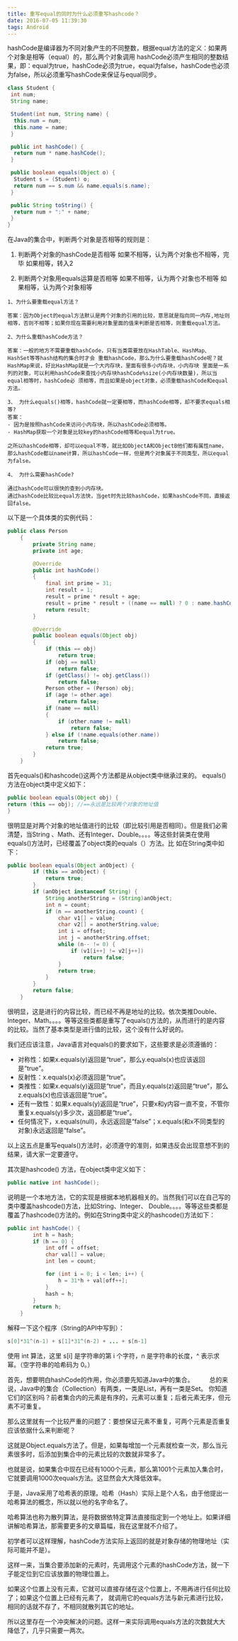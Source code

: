 ```yaml
---
title: 重写equal的同时为什么必须重写hashcode？
date: 2016-07-05 11:39:30
tags: Android
---
```


hashCode是编译器为不同对象产生的不同整数，根据equal方法的定义：如果两个对象是相等（equal）的，那么两个对象调用 hashCode必须产生相同的整数结果，即：equal为true，hashCode必须为true，equal为false，hashCode也必须 为false，所以必须重写hashCode来保证与equal同步。

```java
class Student {
 int num;
 String name;

 Student(int num, String name) {
  this.num = num;
  this.name = name;
 }

 public int hashCode() {
  return num * name.hashCode();
 }

 public boolean equals(Object o) {
  Student s = (Student) o;
  return num == s.num && name.equals(s.name);
 }

 public String toString() {
  return num + ":" + name;
 }
}
```

在Java的集合中，判断两个对象是否相等的规则是：

1. 判断两个对象的hashCode是否相等
如果不相等，认为两个对象也不相等，完毕
如果相等，转入2

2. 判断两个对象用equals运算是否相等
如果不相等，认为两个对象也不相等
如果相等，认为两个对象相等

```
1、为什么要重载equal方法？

答案：因为Object的equal方法默认是两个对象的引用的比较，意思就是指向同一内存,地址则相等，否则不相等；如果你现在需要利用对象里面的值来判断是否相等，则重载equal方法。

2、为什么重载hashCode方法？

答案：一般的地方不需要重载hashCode，只有当类需要放在HashTable、HashMap、HashSet等等hash结构的集合时才会 重载hashCode，那么为什么要重载hashCode呢？就HashMap来说，好比HashMap就是一个大内存块，里面有很多小内存块，小内存块 里面是一系列的对象，可以利用hashCode来查找小内存块hashCode%size(小内存块数量)，所以当equal相等时，hashCode必 须相等，而且如果是object对象，必须重载hashCode和equal方法。

3、 为什么equals()相等，hashCode就一定要相等，而hashCode相等，却不要求equals相等?
答案：
- 因为是按照hashCode来访问小内存块，所以hashCode必须相等。
- HashMap获取一个对象是比较key的hashCode相等和equal为true。

之所以hashCode相等，却可以equal不等，就比如ObjectA和ObjectB他们都有属性name，那么hashCode都以name计算，所以hashCode一样，但是两个对象属于不同类型，所以equal为false。

4、 为什么需要hashCode?

通过hashCode可以很快的查到小内存块。
通过hashCode比较比equal方法快，当get时先比较hashCode，如果hashCode不同，直接返回false。
```
以下是一个具体类的实例代码：
```java
public class Person
    {
        private String name;
        private int age;

        @Override
        public int hashCode()
        {
            final int prime = 31;
            int result = 1;
            result = prime * result + age;
            result = prime * result + ((name == null) ? 0 : name.hashCode());
            return result;
        }

        @Override
        public boolean equals(Object obj)
        {
            if (this == obj)
                return true;
            if (obj == null)
                return false;
            if (getClass() != obj.getClass())
                return false;
            Person other = (Person) obj;
            if (age != other.age)
                return false;
            if (name == null)
            {
                if (other.name != null)
                    return false;
            } else if (!name.equals(other.name))
                return false;
            return true;
        }
    }
```
首先equals()和hashcode()这两个方法都是从object类中继承过来的。
equals()方法在object类中定义如下：
```java
public boolean equals(Object obj) {
return (this == obj); //==永远是比较两个对象的地址值
}
```
很明显是对两个对象的地址值进行的比较（即比较引用是否相同）。但是我们必需清楚，当String 、Math、还有Integer、Double。。。。等这些封装类在使用equals()方法时，已经覆盖了object类的equals（）方法。比 如在String类中如下：
```java
public boolean equals(Object anObject) {
        if (this == anObject) {
            return true;
        }
        if (anObject instanceof String) {
            String anotherString = (String)anObject;
            int n = count;
            if (n == anotherString.count) {
                char v1[] = value;
                char v2[] = anotherString.value;
                int i = offset;
                int j = anotherString.offset;
                while (n-- != 0) {
                    if (v1[i++] != v2[j++])
                        return false;
                }
                return true;
            }
        }
        return false;
    }
```
很明显，这是进行的内容比较，而已经不再是地址的比较。依次类推Double、Integer、Math。。。。等等这些类都是重写了equals()方法的，从而进行的是内容的比较。当然了基本类型是进行值的比较，这个没有什么好说的。

我们还应该注意，Java语言对equals()的要求如下，这些要求是必须遵循的：

- 对称性：如果x.equals(y)返回是“true”，那么y.equals(x)也应该返回是“true”。
- 反射性：x.equals(x)必须返回是“true”。
- 类推性：如果x.equals(y)返回是“true”，而且y.equals(z)返回是“true”，那么z.equals(x)也应该返回是“true”。
- 还有一致性：如果x.equals(y)返回是“true”，只要x和y内容一直不变，不管你重复x.equals(y)多少次，返回都是“true”。
- 任何情况下，x.equals(null)，永远返回是“false”；x.equals(和x不同类型的对象)永远返回是“false”。

以上这五点是重写equals()方法时，必须遵守的准则，如果违反会出现意想不到的结果，请大家一定要遵守。

其次是hashcode() 方法，在object类中定义如下：
```java
public native int hashCode();
```
说明是一个本地方法，它的实现是根据本地机器相关的。当然我们可以在自己写的类中覆盖hashcode()方法，比如String、Integer、 Double。。。。等等这些类都是覆盖了hashcode()方法的。例如在String类中定义的hashcode()方法如下：
```java
public int hashCode() {
        int h = hash;
        if (h == 0) {
            int off = offset;
            char val[] = value;
            int len = count;

            for (int i = 0; i < len; i++) {
                h = 31*h + val[off++];
            }
            hash = h;
        }
        return h;
    }
```
解释一下这个程序（String的API中写到）：
```java
s[0]*31^(n-1) + s[1]*31^(n-2) + ... + s[n-1]
```

使用 int 算法，这里 s[i] 是字符串的第 i 个字符，n 是字符串的长度，^ 表示求幂。（空字符串的哈希码为 0。）

首先，想要明白hashCode的作用，你必须要先知道Java中的集合。 
　　
总的来说，Java中的集合（Collection）有两类，一类是List，再有一类是Set。
你知道它们的区别吗？前者集合内的元素是有序的，元素可以重复；后者元素无序，但元素不可重复。

那么这里就有一个比较严重的问题了：要想保证元素不重复，可两个元素是否重复应该依据什么来判断呢？

这就是Object.equals方法了。但是，如果每增加一个元素就检查一次，那么当元素很多时，后添加到集合中的元素比较的次数就非常多了。

也就是说，如果集合中现在已经有1000个元素，那么第1001个元素加入集合时，它就要调用1000次equals方法。这显然会大大降低效率。

于是，Java采用了哈希表的原理。哈希（Hash）实际上是个人名，由于他提出一哈希算法的概念，所以就以他的名字命名了。

哈希算法也称为散列算法，是将数据依特定算法直接指定到一个地址上。如果详细讲解哈希算法，那需要更多的文章篇幅，我在这里就不介绍了。

初学者可以这样理解，hashCode方法实际上返回的就是对象存储的物理地址（实际可能并不是）。

这样一来，当集合要添加新的元素时，先调用这个元素的hashCode方法，就一下子能定位到它应该放置的物理位置上。

如果这个位置上没有元素，它就可以直接存储在这个位置上，不用再进行任何比较了；如果这个位置上已经有元素了，
就调用它的equals方法与新元素进行比较，相同的话就不存了，不相同就散列其它的地址。

所以这里存在一个冲突解决的问题。这样一来实际调用equals方法的次数就大大降低了，几乎只需要一两次。

